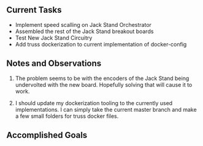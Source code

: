 ## Current Tasks

- Implement speed scalling on Jack Stand Orchestrator
- Assembled the rest of the Jack Stand breakout boards
- Test New Jack Stand Circuitry
- Add truss dockerization to current implementation of docker-config

## Notes and Observations

1. The problem seems to be with the encoders of the Jack Stand being undervolted with 
the new board. Hopefully solving that will cause it to work.

2. I should update my dockerization tooling to the currently used implementations. I can
simply take the current master branch and make a few small folders for truss docker
files.

## Accomplished Goals


